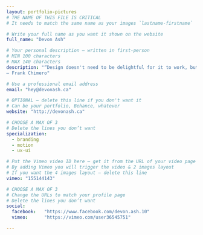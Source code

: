 ```yaml
---
layout: portfolio-pictures
# THE NAME OF THIS FILE IS CRITICAL
# It needs to match the same name as your images `lastname-firstname`

# Write your full name as you want it shown on the website
full_name: "Devon Ash"

# Your personal description — written in first-person
# MIN 100 characters
# MAX 140 characters
description: "“Design doesn't need to be delightful for it to work, but that's like saying food doesn't need to be tasty to keep us alive.”
― Frank Chimero"

# Use a professional email address
email: "hey@devonash.ca"

# OPTIONAL — delete this line if you don't want it
# Can be your portfolio, Behance, whatever
website: "http://devonash.ca"

# CHOOSE A MAX OF 3
# Delete the lines you don’t want
specialization:
  - branding
  - motion
  - ux-ui

# Put the Vimeo video ID here — get it from the URL of your video page
# By adding Vimeo you will trigger the video & 2 images layout
# If you want the 4 images layout — delete this line
vimeo: "155144143"

# CHOOSE A MAX OF 3
# Change the URLs to match your profile page
# Delete the lines you don’t want
social:
  facebook:   "https://www.facebook.com/devon.ash.10"
  vimeo:      "https://vimeo.com/user36545751"

---
```

